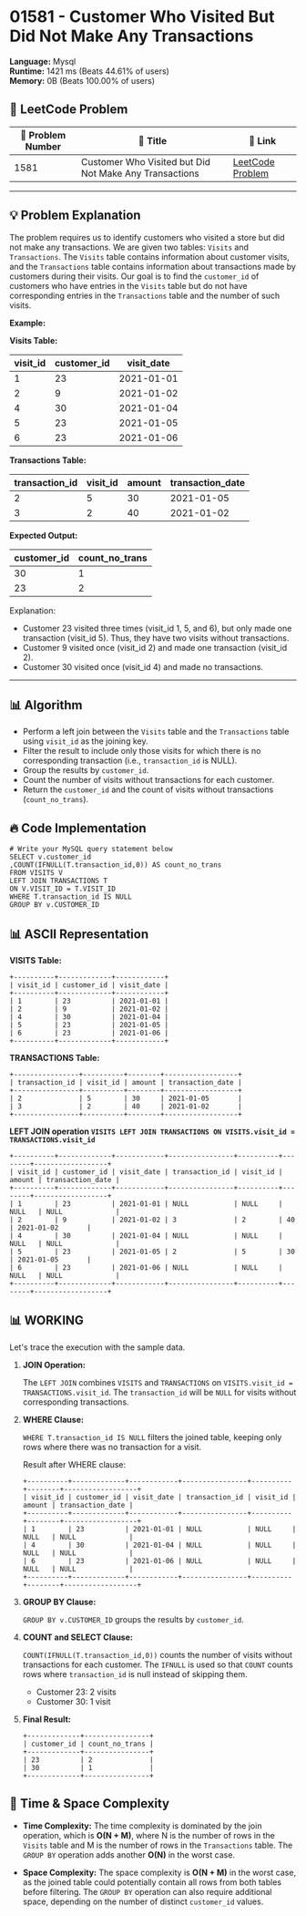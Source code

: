 # 01581 - Customer Who Visited But Did Not Make Any Transactions
    
**Language:** Mysql  
**Runtime:** 1421 ms (Beats 44.61% of users)  
**Memory:** 0B (Beats 100.00% of users)  

## 📝 **LeetCode Problem**
| 🔢 Problem Number | 📌 Title | 🔗 Link |
|------------------|--------------------------|--------------------------|
| 1581 | Customer Who Visited but Did Not Make Any Transactions | [LeetCode Problem](https://leetcode.com/problems/customer-who-visited-but-did-not-make-any-transactions/) |

---

## 💡 **Problem Explanation**

The problem requires us to identify customers who visited a store but did not make any transactions. We are given two tables: `Visits` and `Transactions`.  The `Visits` table contains information about customer visits, and the `Transactions` table contains information about transactions made by customers during their visits.  Our goal is to find the `customer_id` of customers who have entries in the `Visits` table but do not have corresponding entries in the `Transactions` table and the number of such visits.

**Example:**

**Visits Table:**

| visit_id | customer_id | visit_date |
|----------|-------------|------------|
| 1        | 23          | 2021-01-01 |
| 2        | 9           | 2021-01-02 |
| 4        | 30          | 2021-01-04 |
| 5        | 23          | 2021-01-05 |
| 6        | 23          | 2021-01-06 |

**Transactions Table:**

| transaction_id | visit_id | amount | transaction_date |
|----------------|----------|--------|------------------|
| 2              | 5        | 30     | 2021-01-05       |
| 3              | 2        | 40     | 2021-01-02       |

**Expected Output:**

| customer_id | count_no_trans |
|-------------|----------------|
| 30          | 1              |
| 23          | 2              |

Explanation:

- Customer 23 visited three times (visit_id 1, 5, and 6), but only made one transaction (visit_id 5). Thus, they have two visits without transactions.
- Customer 9 visited once (visit_id 2) and made one transaction (visit_id 2).
- Customer 30 visited once (visit_id 4) and made no transactions.
---

## 📊 **Algorithm**

*   Perform a left join between the `Visits` table and the `Transactions` table using `visit_id` as the joining key.
*   Filter the result to include only those visits for which there is no corresponding transaction (i.e., `transaction_id` is NULL).
*   Group the results by `customer_id`.
*   Count the number of visits without transactions for each customer.
*   Return the `customer_id` and the count of visits without transactions (`count_no_trans`).

## 🔥 **Code Implementation**

```mysql
# Write your MySQL query statement below
SELECT v.customer_id
,COUNT(IFNULL(T.transaction_id,0)) AS count_no_trans
FROM VISITS V
LEFT JOIN TRANSACTIONS T
ON V.VISIT_ID = T.VISIT_ID
WHERE T.transaction_id IS NULL
GROUP BY v.CUSTOMER_ID
```

## 📊 **ASCII Representation**

**VISITS Table:**

```
+----------+-------------+------------+
| visit_id | customer_id | visit_date |
+----------+-------------+------------+
| 1        | 23          | 2021-01-01 |
| 2        | 9           | 2021-01-02 |
| 4        | 30          | 2021-01-04 |
| 5        | 23          | 2021-01-05 |
| 6        | 23          | 2021-01-06 |
+----------+-------------+------------+
```

**TRANSACTIONS Table:**

```
+----------------+----------+--------+------------------+
| transaction_id | visit_id | amount | transaction_date |
+----------------+----------+--------+------------------+
| 2              | 5        | 30     | 2021-01-05       |
| 3              | 2        | 40     | 2021-01-02       |
+----------------+----------+--------+------------------+
```

**LEFT JOIN operation `VISITS LEFT JOIN TRANSACTIONS ON VISITS.visit_id = TRANSACTIONS.visit_id`**

```
+----------+-------------+------------+----------------+----------+--------+------------------+
| visit_id | customer_id | visit_date | transaction_id | visit_id | amount | transaction_date |
+----------+-------------+------------+----------------+----------+--------+------------------+
| 1        | 23          | 2021-01-01 | NULL           | NULL     | NULL   | NULL             |
| 2        | 9           | 2021-01-02 | 3              | 2        | 40     | 2021-01-02       |
| 4        | 30          | 2021-01-04 | NULL           | NULL     | NULL   | NULL             |
| 5        | 23          | 2021-01-05 | 2              | 5        | 30     | 2021-01-05       |
| 6        | 23          | 2021-01-06 | NULL           | NULL     | NULL   | NULL             |
+----------+-------------+------------+----------------+----------+--------+------------------+
```

## 📊 **WORKING**

Let's trace the execution with the sample data.

1.  **JOIN Operation:**

    The `LEFT JOIN` combines `VISITS` and `TRANSACTIONS` on `VISITS.visit_id = TRANSACTIONS.visit_id`. The `transaction_id` will be `NULL` for visits without corresponding transactions.
2.  **WHERE Clause:**

    `WHERE T.transaction_id IS NULL` filters the joined table, keeping only rows where there was no transaction for a visit.

    Result after WHERE clause:

    ```
    +----------+-------------+------------+----------------+----------+--------+------------------+
    | visit_id | customer_id | visit_date | transaction_id | visit_id | amount | transaction_date |
    +----------+-------------+------------+----------------+----------+--------+------------------+
    | 1        | 23          | 2021-01-01 | NULL           | NULL     | NULL   | NULL             |
    | 4        | 30          | 2021-01-04 | NULL           | NULL     | NULL   | NULL             |
    | 6        | 23          | 2021-01-06 | NULL           | NULL     | NULL   | NULL             |
    +----------+-------------+------------+----------------+----------+--------+------------------+
    ```

3.  **GROUP BY Clause:**

    `GROUP BY v.CUSTOMER_ID` groups the results by `customer_id`.
4.  **COUNT and SELECT Clause:**

    `COUNT(IFNULL(T.transaction_id,0))` counts the number of visits without transactions for each customer. The `IFNULL` is used so that `COUNT` counts rows where `transaction_id` is null instead of skipping them.

    -   Customer 23: 2 visits
    -   Customer 30: 1 visit

5.  **Final Result:**

    ```
    +-------------+----------------+
    | customer_id | count_no_trans |
    +-------------+----------------+
    | 23          | 2              |
    | 30          | 1              |
    +-------------+----------------+
    ```

## 🚀 **Time & Space Complexity**

*   **Time Complexity:**  The time complexity is dominated by the join operation, which is **O(N + M)**, where N is the number of rows in the `Visits` table and M is the number of rows in the `Transactions` table. The `GROUP BY` operation adds another **O(N)** in the worst case.

*   **Space Complexity:** The space complexity is **O(N + M)** in the worst case, as the joined table could potentially contain all rows from both tables before filtering. The `GROUP BY` operation can also require additional space, depending on the number of distinct `customer_id` values.
    